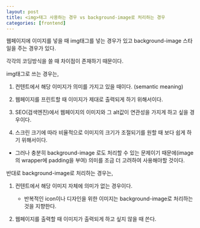 ```yaml
---
layout: post
title: <img>태그 사용하는 경우 vs background-image로 처리하는 경우
categories: [frontend]
---
```


웹페이지에 이미지를 넣을 때 img태그를 넣는 경우가 있고 background-image 스타일을 주는 경우가 있다. 

각각의 코딩방식을 쓸 때 차이점이 존재하기 때문이다. 

img태그로 쓰는 경우는,

1. 컨텐트에서 해당 이미지가 의미를 가지고  있을 때이다. (semantic meaning)  

2. 웹페이지를 프린트할 때 이미지가 제대로 출력되게 하기 위해서이다.

3. SEO(검색엔진)에서 웹페이지의 이미지와 그 alt값이 연관성을 가지게 하고 싶을 경우이다.  

4. 스크린 크기에 따라 비율적으로 이미지의 크기가 조절되기를 원할 때 보다 쉽게 하기 위해서이다.

- 그러나 충분히 background-image 로도 처리할 수 있는 문제이기 때문에(image의 wrapper에 padding을 부여) 의미를 조금 더 고려하여 사용해야할 것이다.  

반대로 background-image로 처리하는 경우는, 

1. 컨텐트에서 해당 이미지 자체에 의미가 없는 경우이다. 

   - 반복적인 icon이나 디자인을 위한 이미지는 background-image로 처리하는 것을 지향한다. 

2. 웹페이지를 출력할 때 이미지가 출력되게 하고 싶지 않을 때 쓴다. 



